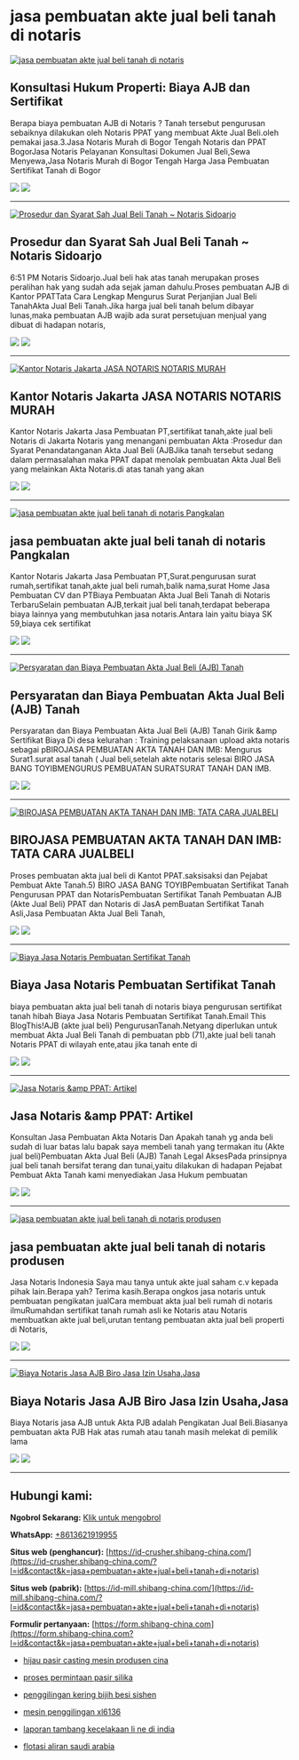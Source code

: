 # jasa pembuatan akte jual beli tanah di notaris

<a href="https://swt.shibang-china.com/?l=id&img&k=jasa+pembuatan+akte+jual+beli+tanah+di+notaris" target="_blank">![jasa pembuatan akte jual beli tanah di notaris](http://static.shibang-china.com/all-800x300/1426.jpg)</a>

## Konsultasi Hukum Properti: Biaya AJB dan Sertifikat
Berapa biaya pembuatan AJB di Notaris ? Tanah tersebut pengurusan sebaiknya dilakukan oleh Notaris PPAT yang membuat Akte Jual Beli.oleh pemakai jasa.3.Jasa Notaris Murah di Bogor Tengah Notaris dan PPAT BogorJasa Notaris Pelayanan Konsultasi Dokumen Jual Beli,Sewa Menyewa,Jasa Notaris Murah di Bogor Tengah Harga Jasa Pembuatan Sertifikat Tanah di Bogor


<a href="https://whatsapp.shibangsoft.com/WhatsApp.php" target="_blank" title="WhatsApp">![](http://static.shibang-china.com/icon/whatsapp.png)</a> <a href="https://swt.shibang-china.com/?l=id&icon&k=jasa+pembuatan+akte+jual+beli+tanah+di+notaris" target="_blank">![](http://static.shibang-china.com/icon/chat-id.png)</a>

---

<a href="https://swt.shibang-china.com/?l=id&img&k=jasa+pembuatan+akte+jual+beli+tanah+di+notaris" target="_blank">![Prosedur dan Syarat Sah Jual Beli Tanah ~ Notaris Sidoarjo](http://static.shibang-china.com/all-800x300/744.jpg)</a>

## Prosedur dan Syarat Sah Jual Beli Tanah ~ Notaris Sidoarjo
6:51 PM Notaris Sidoarjo.Jual beli hak atas tanah merupakan proses peralihan hak yang sudah ada sejak jaman dahulu.Proses pembuatan AJB di Kantor PPATTata Cara Lengkap Mengurus Surat Perjanjian Jual Beli TanahAkta Jual Beli Tanah.Jika harga jual beli tanah belum dibayar lunas,maka pembuatan AJB wajib ada surat persetujuan menjual yang dibuat di hadapan notaris,


<a href="https://whatsapp.shibangsoft.com/WhatsApp.php" target="_blank" title="WhatsApp">![](http://static.shibang-china.com/icon/whatsapp.png)</a> <a href="https://swt.shibang-china.com/?l=id&icon&k=jasa+pembuatan+akte+jual+beli+tanah+di+notaris" target="_blank">![](http://static.shibang-china.com/icon/chat-id.png)</a>

---

<a href="https://swt.shibang-china.com/?l=id&img&k=jasa+pembuatan+akte+jual+beli+tanah+di+notaris" target="_blank">![Kantor Notaris Jakarta JASA NOTARIS NOTARIS MURAH](http://static.shibang-china.com/all-800x300/1273.jpg)</a>

## Kantor Notaris Jakarta JASA NOTARIS NOTARIS MURAH
Kantor Notaris Jakarta Jasa Pembuatan PT,sertifikat tanah,akte jual beli Notaris di Jakarta Notaris yang menangani pembuatan Akta :Prosedur dan Syarat Penandatanganan Akta Jual Beli (AJBJika tanah tersebut sedang dalam permasalahan maka PPAT dapat menolak pembuatan Akta Jual Beli yang melainkan Akta Notaris.di atas tanah yang akan


<a href="https://whatsapp.shibangsoft.com/WhatsApp.php" target="_blank" title="WhatsApp">![](http://static.shibang-china.com/icon/whatsapp.png)</a> <a href="https://swt.shibang-china.com/?l=id&icon&k=jasa+pembuatan+akte+jual+beli+tanah+di+notaris" target="_blank">![](http://static.shibang-china.com/icon/chat-id.png)</a>

---

<a href="https://swt.shibang-china.com/?l=id&img&k=jasa+pembuatan+akte+jual+beli+tanah+di+notaris" target="_blank">![jasa pembuatan akte jual beli tanah di notaris Pangkalan](http://static.shibang-china.com/all-800x300/630.jpg)</a>

## jasa pembuatan akte jual beli tanah di notaris Pangkalan
Kantor Notaris Jakarta Jasa Pembuatan PT,Surat.pengurusan surat rumah,sertifikat tanah,akte jual beli rumah,balik nama,surat Home Jasa Pembuatan CV dan PTBiaya Pembuatan Akta Jual Beli Tanah di Notaris TerbaruSelain pembuatan AJB,terkait jual beli tanah,terdapat beberapa biaya lainnya yang membutuhkan jasa notaris.Antara lain yaitu biaya SK 59,biaya cek sertifikat


<a href="https://whatsapp.shibangsoft.com/WhatsApp.php" target="_blank" title="WhatsApp">![](http://static.shibang-china.com/icon/whatsapp.png)</a> <a href="https://swt.shibang-china.com/?l=id&icon&k=jasa+pembuatan+akte+jual+beli+tanah+di+notaris" target="_blank">![](http://static.shibang-china.com/icon/chat-id.png)</a>

---

<a href="https://swt.shibang-china.com/?l=id&img&k=jasa+pembuatan+akte+jual+beli+tanah+di+notaris" target="_blank">![Persyaratan dan Biaya Pembuatan Akta Jual Beli (AJB) Tanah](http://static.shibang-china.com/all-800x300/1124.jpg)</a>

## Persyaratan dan Biaya Pembuatan Akta Jual Beli (AJB) Tanah
Persyaratan dan Biaya Pembuatan Akta Jual Beli (AJB) Tanah Girik &amp Sertifikat Biaya Di desa kelurahan : Training pelaksanaan upload akta notaris sebagai pBIROJASA PEMBUATAN AKTA TANAH DAN IMB: Mengurus Surat1.surat asal tanah ( Jual beli,setelah akte notaris selesai BIRO JASA BANG TOYIBMENGURUS PEMBUATAN SURATSURAT TANAH DAN IMB.


<a href="https://whatsapp.shibangsoft.com/WhatsApp.php" target="_blank" title="WhatsApp">![](http://static.shibang-china.com/icon/whatsapp.png)</a> <a href="https://swt.shibang-china.com/?l=id&icon&k=jasa+pembuatan+akte+jual+beli+tanah+di+notaris" target="_blank">![](http://static.shibang-china.com/icon/chat-id.png)</a>

---

<a href="https://swt.shibang-china.com/?l=id&img&k=jasa+pembuatan+akte+jual+beli+tanah+di+notaris" target="_blank">![BIROJASA PEMBUATAN AKTA TANAH DAN IMB: TATA CARA JUALBELI](http://static.shibang-china.com/all-800x300/730.jpg)</a>

## BIROJASA PEMBUATAN AKTA TANAH DAN IMB: TATA CARA JUALBELI
Proses pembuatan akta jual beli di Kantot PPAT.saksisaksi dan Pejabat Pembuat Akte Tanah.5) BIRO JASA BANG TOYIBPembuatan Sertifikat Tanah Pengurusan PPAT dan NotarisPembuatan Sertifikat Tanah Pembuatan AJB (Akte Jual Beli) PPAT dan Notaris di JasA pemBuatan Sertifikat Tanah Asli,Jasa Pembuatan Akta Jual Beli Tanah,


<a href="https://whatsapp.shibangsoft.com/WhatsApp.php" target="_blank" title="WhatsApp">![](http://static.shibang-china.com/icon/whatsapp.png)</a> <a href="https://swt.shibang-china.com/?l=id&icon&k=jasa+pembuatan+akte+jual+beli+tanah+di+notaris" target="_blank">![](http://static.shibang-china.com/icon/chat-id.png)</a>

---

<a href="https://swt.shibang-china.com/?l=id&img&k=jasa+pembuatan+akte+jual+beli+tanah+di+notaris" target="_blank">![Biaya Jasa Notaris Pembuatan Sertifikat Tanah](http://static.shibang-china.com/all-800x300/1127.jpg)</a>

## Biaya Jasa Notaris Pembuatan Sertifikat Tanah
biaya pembuatan akta jual beli tanah di notaris biaya pengurusan sertifikat tanah hibah Biaya Jasa Notaris Pembuatan Sertifikat Tanah.Email This BlogThis!AJB (akte jual beli) PengurusanTanah.Netyang diperlukan untuk membuat Akta Jual Beli Tanah di pembuatan pbb (71),akte jual beli tanah Notaris PPAT di wilayah ente,atau jika tanah ente di


<a href="https://whatsapp.shibangsoft.com/WhatsApp.php" target="_blank" title="WhatsApp">![](http://static.shibang-china.com/icon/whatsapp.png)</a> <a href="https://swt.shibang-china.com/?l=id&icon&k=jasa+pembuatan+akte+jual+beli+tanah+di+notaris" target="_blank">![](http://static.shibang-china.com/icon/chat-id.png)</a>

---

<a href="https://swt.shibang-china.com/?l=id&img&k=jasa+pembuatan+akte+jual+beli+tanah+di+notaris" target="_blank">![Jasa Notaris &amp PPAT: Artikel](http://static.shibang-china.com/all-800x300/927.jpg)</a>

## Jasa Notaris &amp PPAT: Artikel
Konsultan Jasa Pembuatan Akta Notaris Dan Apakah tanah yg anda beli sudah di luar batas lalu bapak saya membeli tanah yang termakan itu (Akte jual beli)Pembuatan Akta Jual Beli (AJB) Tanah Legal AksesPada prinsipnya jual beli tanah bersifat terang dan tunai,yaitu dilakukan di hadapan Pejabat Pembuat Akta Tanah kami menyediakan Jasa Hukum pembuatan


<a href="https://whatsapp.shibangsoft.com/WhatsApp.php" target="_blank" title="WhatsApp">![](http://static.shibang-china.com/icon/whatsapp.png)</a> <a href="https://swt.shibang-china.com/?l=id&icon&k=jasa+pembuatan+akte+jual+beli+tanah+di+notaris" target="_blank">![](http://static.shibang-china.com/icon/chat-id.png)</a>

---

<a href="https://swt.shibang-china.com/?l=id&img&k=jasa+pembuatan+akte+jual+beli+tanah+di+notaris" target="_blank">![jasa pembuatan akte jual beli tanah di notaris produsen](http://static.shibang-china.com/all-800x300/140.jpg)</a>

## jasa pembuatan akte jual beli tanah di notaris produsen
Jasa Notaris Indonesia Saya mau tanya untuk akte jual saham c.v kepada pihak lain.Berapa yah? Terima kasih.Berapa ongkos jasa notaris untuk pembuatan pengikatan jualCara membuat akta jual beli rumah di notaris ilmuRumahdan sertifikat tanah rumah asli ke Notaris atau Notaris membuatkan akte jual beli,urutan tentang pembuatan akta jual beli properti di Notaris,


<a href="https://whatsapp.shibangsoft.com/WhatsApp.php" target="_blank" title="WhatsApp">![](http://static.shibang-china.com/icon/whatsapp.png)</a> <a href="https://swt.shibang-china.com/?l=id&icon&k=jasa+pembuatan+akte+jual+beli+tanah+di+notaris" target="_blank">![](http://static.shibang-china.com/icon/chat-id.png)</a>

---

<a href="https://swt.shibang-china.com/?l=id&img&k=jasa+pembuatan+akte+jual+beli+tanah+di+notaris" target="_blank">![Biaya Notaris Jasa AJB Biro Jasa Izin Usaha,Jasa](http://static.shibang-china.com/all-800x300/178.jpg)</a>

## Biaya Notaris Jasa AJB Biro Jasa Izin Usaha,Jasa
Biaya Notaris jasa AJB untuk Akta PJB adalah Pengikatan Jual Beli.Biasanya pembuatan akta PJB Hak atas rumah atau tanah masih melekat di pemilik lama

<a href="https://whatsapp.shibangsoft.com/WhatsApp.php" target="_blank" title="WhatsApp">![](http://static.shibang-china.com/icon/whatsapp.png)</a> <a href="https://swt.shibang-china.com/?l=id&icon&k=jasa+pembuatan+akte+jual+beli+tanah+di+notaris" target="_blank">![](http://static.shibang-china.com/icon/chat-id.png)</a>

---
## Hubungi kami:

**Ngobrol Sekarang:** [Klik untuk mengobrol](https://swt.shibang-china.com?l=id&contact&k=jasa+pembuatan+akte+jual+beli+tanah+di+notaris)

**WhatsApp:**  [+8613621919955](https://whatsapp.shibangsoft.com/WhatsApp.php)

**Situs web (penghancur):** [https://id-crusher.shibang-china.com/](https://id-crusher.shibang-china.com/?l=id&contact&k=jasa+pembuatan+akte+jual+beli+tanah+di+notaris)

**Situs web (pabrik):** [https://id-mill.shibang-china.com/](https://id-mill.shibang-china.com/?l=id&contact&k=jasa+pembuatan+akte+jual+beli+tanah+di+notaris)

**Formulir pertanyaan:** [https://form.shibang-china.com](https://form.shibang-china.com?l=id&contact&k=jasa+pembuatan+akte+jual+beli+tanah+di+notaris)

* [hijau pasir casting mesin produsen cina](../33/hijau%20pasir%20casting%20mesin%20produsen%20cina.md)

* [proses permintaan pasir silika](../38/proses%20permintaan%20pasir%20silika.md)

* [penggilingan kering bijih besi sishen](../33/penggilingan%20kering%20bijih%20besi%20sishen.md)

* [mesin penggilingan xl6136](../35/mesin%20penggilingan%20xl6136.md)

* [laporan tambang kecelakaan li ne di india](../35/laporan%20tambang%20kecelakaan%20li%20ne%20di%20india.md)

* [flotasi aliran saudi arabia](../32/flotasi%20aliran%20saudi%20arabia.md)
